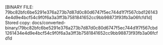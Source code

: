 [BINARY FILE: 79bc82bfc6be5291e376a273b7d87d0c80d6747f5ec744d1f7f567cbd1261434e4d9e4bcf54c9f0f6a3a3ff3b7581841652cc9bb98873f93fb3a06fcfd1d]
Stored copy: docs/converted-binary/79bc82bfc6be5291e376a273b7d87d0c80d6747f5ec744d1f7f567cbd1261434e4d9e4bcf54c9f0f6a3a3ff3b7581841652cc9bb98873f93fb3a06fcfd1d
